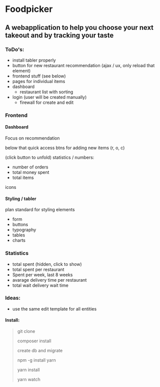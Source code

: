 # Foodpicker

## A webapplication to help you choose your next takeout and by tracking your taste



### ToDo's:
- install tabler properly
- button for new restaurant recommendation (ajax / ux, only reload that element)
- frontend stuff (see below)
- pages for individual items
- dashboard
  - restaurant list with sorting
- login (user will be created manually)
  - firewall for create and edit

### Frontend
#### Dashboard
Focus on recommendation

below that quick access btns for adding new items (r, o, c)

(click button to unfold) statistics / numbers:
- number of orders
- total money spent
- total items

icons

#### Styling / tabler
plan standard for styling elements
- form
- buttons
- typography
- tables
- charts

### Statistics
- total spent (hidden, click to show)
- total spent per restaurant
- Spent per week, last 8 weeks
- avarage delivery time per restaurant
- total wait delivery wait time

### Ideas:
- use the same edit template for all entities


#### Install:

> git clone
> 
> composer install
> 
> create db and migrate
> 
> npm -g install yarn
> 
> yarn install
> 
> yarn watch